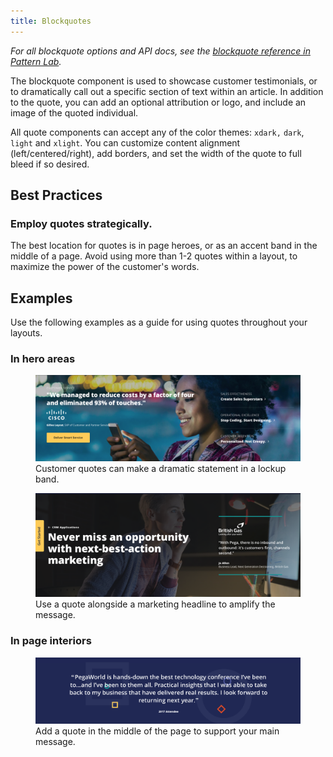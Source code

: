 ```yaml
---
title: Blockquotes
---
```


*For all blockquote options and API docs, see the [blockquote reference in Pattern Lab](/pattern-lab/?p=viewall-components-blockquote).*

The blockquote component is used to showcase customer testimonials, or to dramatically call out a specific section of text within an article. In addition to the quote, you can add an optional attribution or logo, and include an image of the quoted individual. 

All quote components can accept any of the color themes: `xdark,` `dark`, `light` and `xlight`. You can customize content alignment (left/centered/right), add borders, and set the width of the quote to full bleed if so desired.

## Best Practices

### Employ quotes strategically.

The best location for quotes is in page heroes, or as an accent band in the middle of a page. Avoid using more than 1-2 quotes within a layout, to maximize the power of the customer's words.

## Examples

Use the following examples as a guide for using quotes throughout your layouts.

### In hero areas

<figure>
<img src="../../../images/quote_hero_home.png" />
<figcaption>Customer quotes can make a dramatic statement in a lockup band.</figcaption>
</figure>

<figure>
<img src="../../../images/quote_hero.png" />
<figcaption>Use a quote alongside a marketing headline to amplify the message.</figcaption>
</figure>

### In page interiors
<figure>
<img src="../../../images/quote_band.png" />
<figcaption>Add a quote in the middle of the page to support your main message. </figcaption>
</figure>